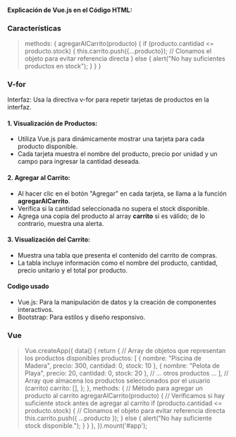 #### Explicación de Vue.js en el Código HTML:



###   Características
> methods: {
    agregarAlCarrito(producto) {
        if (producto.cantidad <= producto.stock) {
            this.carrito.push({...producto}); // Clonamos el objeto para evitar referencia directa
        } else {
            alert("No hay suficientes productos en stock");
        }
    }
}

### V-for
Interfaz:
Usa la directiva v-for para repetir tarjetas de productos en la interfaz.
#### 1. **Visualización de Productos:**
   - Utiliza Vue.js para dinámicamente mostrar una tarjeta para cada producto disponible.
   - Cada tarjeta muestra el nombre del producto, precio por unidad y un campo para ingresar la cantidad deseada.

#### 2. **Agregar al Carrito:**
   - Al hacer clic en el botón "Agregar" en cada tarjeta, se llama a la función **agregarAlCarrito**.
   - Verifica si la cantidad seleccionada no supera el stock disponible.
   - Agrega una copia del producto al array **carrito** si es válido; de lo contrario, muestra una alerta.

#### 3. **Visualización del Carrito:**
   - Muestra una tabla que presenta el contenido del carrito de compras.
   - La tabla incluye información como el nombre del producto, cantidad, precio unitario y el total por producto.

####  Codigo usado

- Vue.js: Para la manipulación de datos y la creación de componentes interactivos.
- Bootstrap: Para estilos y diseño responsivo.

### Vue
> Vue.createApp({
    data() {
        return {
            // Array de objetos que representan los productos disponibles
            productos: [
                { nombre: "Piscina de Madera", precio: 300, cantidad: 0, stock: 10 },
                { nombre: "Pelota de Playa", precio: 20, cantidad: 0, stock: 20 },
                // ... otros productos ...
            ],
            // Array que almacena los productos seleccionados por el usuario (carrito)
            carrito: [],
        };
    },
    methods: {
        // Método para agregar un producto al carrito
        agregarAlCarrito(producto) {
            // Verificamos si hay suficiente stock antes de agregar al carrito
            if (producto.cantidad <= producto.stock) {
                // Clonamos el objeto para evitar referencia directa
                this.carrito.push({ ...producto });
            } else {
                alert("No hay suficiente stock disponible.");
            }
        }
    },
}).mount('#app');

